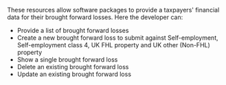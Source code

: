 These resources allow software packages to provide a taxpayers' financial data for their brought forward losses.
Here the developer can:
 
* Provide a list of brought forward losses
* Create a new brought forward loss to submit against Self-employment, Self-employment class 4, UK FHL property and UK other (Non-FHL) property
* Show a single brought forward loss
* Delete an existing brought forward loss
* Update an existing brought forward loss